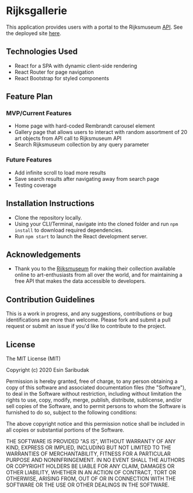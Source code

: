 # Rijksgallerie

This application provides users with a portal to the Rijksmuseum [API](https://data.rijksmuseum.nl/). See the deployed site [here](https://rijksgallerie.herokuapp.com/).

## Technologies Used

- React for a SPA with dynamic client-side rendering
- React Router for page navigation
- React Bootstrap for styled components

## Feature Plan

### MVP/Current Features

- Home page with hard-coded Rembrandt carousel element
- Gallery page that allows users to interact with random assortment of 20 art objects from API call to Rijksmuseum API
- Search Rijksmuseum collection by any query parameter

### Future Features

- Add infinite scroll to load more results
- Save search results after navigating away from search page
- Testing coverage

## Installation Instructions

- Clone the repository locally.
- Using your CLI/Terminal, navigate into the cloned folder and run `npm install` to download required dependencies.
- Run `npm start` to launch the React development server.

## Acknowledgements

- Thank you to the [Rijksmuseum](https://www.rijksmuseum.nl/) for making their collection available online to art-enthusiasts from all over the world, and for maintaining a free API that makes the data accessible to developers.

## Contribution Guidelines

This is a work in progress, and any suggestions, contributions or bug identifications are more than welcome. Please fork and submit a pull request or submit an issue if you'd like to contribute to the project.

## License

The MIT License (MIT)

Copyright (c) 2020 Esin Saribudak

Permission is hereby granted, free of charge, to any person obtaining a copy of this software and associated documentation files (the "Software"), to deal in the Software without restriction, including without limitation the rights to use, copy, modify, merge, publish, distribute, sublicense, and/or sell copies of the Software, and to permit persons to whom the Software is furnished to do so, subject to the following conditions:

The above copyright notice and this permission notice shall be included in all copies or substantial portions of the Software.

THE SOFTWARE IS PROVIDED "AS IS", WITHOUT WARRANTY OF ANY KIND, EXPRESS OR IMPLIED, INCLUDING BUT NOT LIMITED TO THE WARRANTIES OF MERCHANTABILITY, FITNESS FOR A PARTICULAR PURPOSE AND NONINFRINGEMENT. IN NO EVENT SHALL THE AUTHORS OR COPYRIGHT HOLDERS BE LIABLE FOR ANY CLAIM, DAMAGES OR OTHER LIABILITY, WHETHER IN AN ACTION OF CONTRACT, TORT OR OTHERWISE, ARISING FROM, OUT OF OR IN CONNECTION WITH THE SOFTWARE OR THE USE OR OTHER DEALINGS IN THE SOFTWARE.
